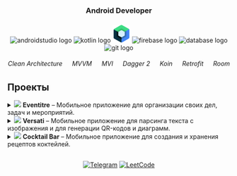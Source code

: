 <h3 align="center">Android Developer</h3>
  
###

<div align="center">
  <img src="https://cdn.jsdelivr.net/gh/devicons/devicon/icons/androidstudio/androidstudio-original.svg" height="40" alt="androidstudio logo"  />
  <img src="https://cdn.jsdelivr.net/gh/devicons/devicon/icons/kotlin/kotlin-original.svg" height="40" alt="kotlin logo"  />
  <img src="https://raw.githubusercontent.com/devicons/devicon/6910f0503efdd315c8f9b858234310c06e04d9c0/icons/jetpackcompose/jetpackcompose-original.svg" height="40" alt="compose logo"  />
  <img src="https://cdn.jsdelivr.net/gh/devicons/devicon/icons/firebase/firebase-plain.svg" height="40" alt="firebase logo"  />
  <img src="https://github.com/arshapshap/arshapshap/assets/48681339/ca1205c6-6259-4e0e-9d54-a910f6c08daf" height="40" alt="database logo"  />
  <img src="https://cdn.jsdelivr.net/gh/devicons/devicon/icons/git/git-original.svg" height="40" alt="git logo"  />
  <h6 align="center">Clean Architecture &emsp; MVVM &emsp; MVI &emsp; Dagger 2 &emsp; Koin &emsp; Retrofit &emsp; Room</h6>
</div>

## Проекты
<details><summary><a href="https://github.com/arshapshap/Eventitre" target="_blank"><image src='https://github.com/arshapshap/Eventitre/assets/48681339/cd9354c1-1ff5-48c9-9b4c-b2da1e7946c8' width=50 /></a> <b>Eventitre</b> – Мобильное приложение для организации своих дел, задач и мероприятий.</summary>
<br>
<blockquote><b>Стек</b>: Многомодульность, MVVM, Dagger 2, Room, Custom View, JUnit 5, др.
<br><a href="https://github.com/arshapshap/Eventitre" target="_blank">Репозиторий</a></blockquote>
</details>

<details><summary><a href="https://github.com/arshapshap/versati" target="_blank"><image src='https://github.com/arshapshap/versati/assets/48681339/684c2581-02f6-4ba1-aa6d-bec77da5f6b3' width=50 /></a> <b>Versati</b> – Мобильное приложение для парсинга текста с изображения и для генерации QR-кодов и диаграмм.</summary>
<br>
<blockquote><b>Стек</b>: Многомодульность, MVI, Compose, Koin, Room, Retrofit, Firebase, др.
<br><a href="https://github.com/arshapshap/versati" target="_blank">Репозиторий</a></blockquote>
</details>

<details><summary><a href="https://github.com/arshapshap/cocktail-bar" target="_blank"><image src='https://github.com/arshapshap/cocktail-bar/assets/48681339/f8f8f67f-a3ad-4ebe-9773-aeb6e51f7751' width=50 /></a> <b>Cocktail Bar</b> – Мобильное приложение для создания и хранения рецептов коктейлей.</summary>
<br>
<blockquote><b>Стек</b>: MVVM, Dagger 2, Room, др.
<br><a href="https://github.com/arshapshap/cocktail-bar" target="_blank">Репозиторий</a></blockquote>
</details>
  
##

<!--
<br>
<div align="center">
  <img src="https://github-readme-stats.vercel.app/api?username=arshapshap&hide_title=false&hide_rank=false&show_icons=true&include_all_commits=true&count_private=true&disable_animations=false&theme=dark&locale=en&hide_border=false&order=1" height="150" alt="stats graph"  />
  <img src="https://github-readme-stats.vercel.app/api/top-langs?username=arshapshap&locale=en&hide_title=false&layout=compact&card_width=320&langs_count=5&theme=dark&hide_border=false&order=2" height="150" alt="languages graph"  />
  <img src="https://leetcode-stats-six.vercel.app/?username=umoyourt&theme=dark" height="150" alt="leetcode stats" />
</div>

###
-->

<!--
<div align="center">
  
  <a href="https://t.me/raytmo/" target="_blank" style="text-decoration: none;">
    <img src="https://raw.githubusercontent.com/maurodesouza/profile-readme-generator/master/src/assets/icons/social/telegram/default.svg" height="40" alt="telegram logo"  />
  </a>
  <a href="https://leetcode.com/u/umoyourt/" target="_blank" style="text-decoration: none;">
    <img src="https://upload.wikimedia.org/wikipedia/commons/thumb/a/ab/LeetCode_logo_white_no_text.svg/800px-LeetCode_logo_white_no_text.svg.png?20200120234911" height="40" alt="leetcode logo"  />
  </a>
  
</div>

###
-->
<div align="center">
  
[![Telegram](https://img.shields.io/badge/Telegram-2CA5E0?style=for-the-badge&logo=telegram&logoColor=white)](https://t.me/raytmo/)
[![LeetCode](https://img.shields.io/badge/LeetCode-000000?style=for-the-badge&logo=LeetCode&logoColor=#d16c06)](https://leetcode.com/u/umoyourt/)

</div>
